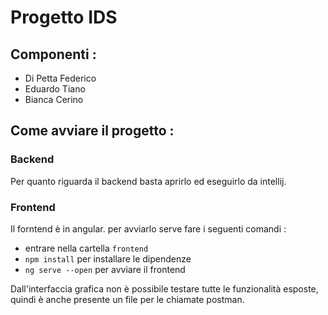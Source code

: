# Progetto IDS 
## Componenti :
- Di Petta Federico
- Eduardo Tiano
- Bianca Cerino

## Come avviare il progetto :
### Backend
Per quanto riguarda il backend basta aprirlo ed eseguirlo da intellij.
### Frontend
Il forntend è in angular.
per avviarlo serve fare i seguenti comandi : 
- entrare nella cartella `frontend`
- `npm install` per installare le dipendenze
- `ng serve --open` per avviare il frontend
 
Dall'interfaccia grafica non è possibile testare tutte le funzionalità esposte, quindi è anche presente un file per le chiamate postman.


